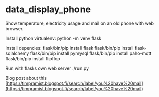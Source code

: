 # data_display_phone
Show temperature, electricity usage and mail on an old phone with web browser.

Install python virtualenv:
python -m venv flask

Install depencies:
flask/bin/pip install flask
flask/bin/pip install flask-sqlalchemy
flask/bin/pip install pymysql
flask/bin/pip install paho-mqtt
flask/bin/pip install flipflop

Run with flasks own web server
./run.py

Blog post about this [https://timpramist.blogspot.fi/search/label/you%20have%20mail](https://timpramist.blogspot.fi/search/label/you%20have%20mail)
